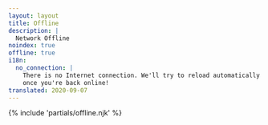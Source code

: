 ```yaml
---
layout: layout
title: Offline
description: |
  Network Offline
noindex: true
offline: true
i18n:
  no_connection: |
    There is no Internet connection. We'll try to reload automatically
    once you're back online!
translated: 2020-09-07
---
```


{% include 'partials/offline.njk' %}